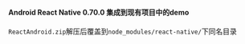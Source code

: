 #### Android React Native 0.70.0 集成到现有项目中的demo

`ReactAndroid.zip`解压后覆盖到`node_modules/react-native/`下同名目录
